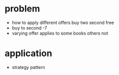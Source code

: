 # problem

* how to apply different offers buy two second free
* buy to second -7
* varying offer applies to some books others not

# application 
* strategy pattern